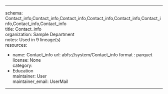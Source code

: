 


---  
schema: Contact_info,Contact_info,Contact_info,Contact_info,Contact_info,Contact_info,Contact_info,Contact_info  
title: Contact_info  
organization: Sample Department  
notes: Used in 9 lineage(s)  
resources:  
  - name: Contact_info 
    url: abfs://system/Contact_info 
    format : parquet  
license: None  
category:
  - Education  
maintainer: User  
maintainer_email: UserMail  
---